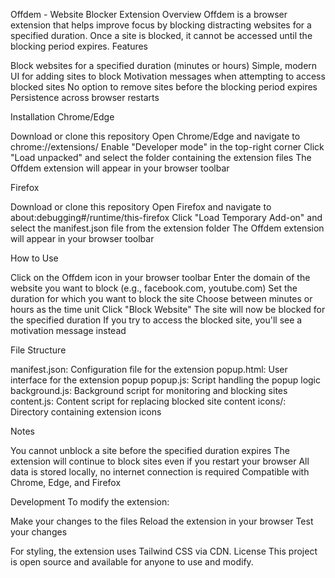 Offdem - Website Blocker Extension
Overview
Offdem is a browser extension that helps improve focus by blocking distracting websites for a specified duration. Once a site is blocked, it cannot be accessed until the blocking period expires.
Features

Block websites for a specified duration (minutes or hours)
Simple, modern UI for adding sites to block
Motivation messages when attempting to access blocked sites
No option to remove sites before the blocking period expires
Persistence across browser restarts

Installation
Chrome/Edge

Download or clone this repository
Open Chrome/Edge and navigate to chrome://extensions/
Enable "Developer mode" in the top-right corner
Click "Load unpacked" and select the folder containing the extension files
The Offdem extension will appear in your browser toolbar

Firefox

Download or clone this repository
Open Firefox and navigate to about:debugging#/runtime/this-firefox
Click "Load Temporary Add-on" and select the manifest.json file from the extension folder
The Offdem extension will appear in your browser toolbar

How to Use

Click on the Offdem icon in your browser toolbar
Enter the domain of the website you want to block (e.g., facebook.com, youtube.com)
Set the duration for which you want to block the site
Choose between minutes or hours as the time unit
Click "Block Website"
The site will now be blocked for the specified duration
If you try to access the blocked site, you'll see a motivation message instead

File Structure

manifest.json: Configuration file for the extension
popup.html: User interface for the extension popup
popup.js: Script handling the popup logic
background.js: Background script for monitoring and blocking sites
content.js: Content script for replacing blocked site content
icons/: Directory containing extension icons

Notes

You cannot unblock a site before the specified duration expires
The extension will continue to block sites even if you restart your browser
All data is stored locally, no internet connection is required
Compatible with Chrome, Edge, and Firefox

Development
To modify the extension:

Make your changes to the files
Reload the extension in your browser
Test your changes

For styling, the extension uses Tailwind CSS via CDN.
License
This project is open source and available for anyone to use and modify.
